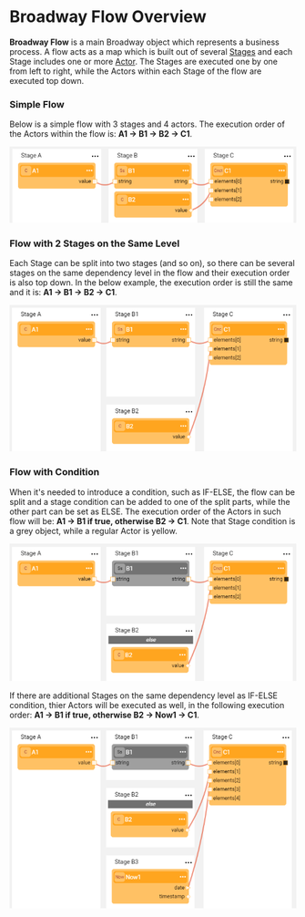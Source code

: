 # Broadway Flow Overview

**Broadway Flow** is a main Broadway object which represents a business process. A flow acts as a map which is built out of several [Stages](/articles/99_Broadway/18_broadway_flow_window.md) and each Stage includes one or more [Actor](/articles/99_Broadway/04_built_in_actor_types.md). The Stages are executed one by one from left to right, while the Actors within each Stage of the flow are executed top down. 

### Simple Flow
Below is a simple flow with 3 stages and 4 actors. The execution order of the Actors within the flow is: **A1 -> B1 -> B2 -> C1**.

![image](/articles/99_Broadway/images/99_16_01_flow1.PNG)

### Flow with 2 Stages on the Same Level
Each Stage can be split into two stages (and so on), so there can be several stages on the same dependency level in the flow and their execution order is also top down. In the below example, the execution order is still the same and it is: **A1 -> B1 -> B2 -> C1**.

![image](/articles/99_Broadway/images/99_16_01_flow2.PNG)

### Flow with Condition
When it's needed to introduce a condition, such as IF-ELSE, the flow can be split and a stage condition can be added to one of the split parts, while the other part can be set as ELSE. The execution order of the Actors in such flow will be: **A1 -> B1 if true, otherwise B2 -> C1**. Note that Stage condition is a grey object, while a regular Actor is yellow.

![image](/articles/99_Broadway/images/99_16_01_flow3.PNG)

If there are additional Stages on the same dependency level as IF-ELSE condition, thier Actors will be executed as well, in the following execution order: **A1 -> B1 if true, otherwise B2 -> Now1 -> C1**.

![image](/articles/99_Broadway/images/99_16_01_flow4.PNG)



